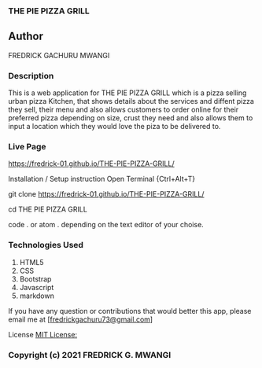 
### THE PIE PIZZA GRILL
## Author
FREDRICK GACHURU MWANGI

### Description
This is a web application for THE PIE PIZZA GRILL which is a pizza selling urban pizza Kitchen, that shows details about the services and diffent pizza they sell, their menu and also allows customers to order online for their preferred pizza depending on size, crust they need and also allows them to input a location which they would love the piza to be delivered to.


### Live Page
https://fredrick-01.github.io/THE-PIE-PIZZA-GRILL/
 

Installation / Setup instruction
Open Terminal {Ctrl+Alt+T}

git clone https://fredrick-01.github.io/THE-PIE-PIZZA-GRILL/

cd THE PIE PIZZA GRILL

code . or atom . depending on the text editor of your choise.

### Technologies Used
1. HTML5
2. CSS
3. Bootstrap
4. Javascript
5. markdown

If you have any question or contributions that would better this app, please email me at [fredrickgachuru73@gmail.com]

License
[MIT License:](https://opensource.org/licenses/MIT)

### Copyright (c) 2021 FREDRICK G. MWANGI